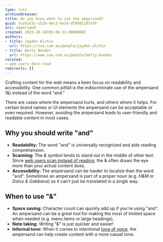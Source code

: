 ```yaml
---
type: rule
archivedreason: 
title: Do you know when to use the ampersand?
guid: 3ce5a33c-c52b-46c2-be14-df8991187af6
uri: ampersand
created: 2023-10-16T05:06:33.0000000Z
authors:
- title: Jayden Alchin
  url: https://ssw.com.au/people/jayden-alchin
- title: Betty Bondoc
  url: https://www.ssw.com.au/people/betty-bondoc
related:
- web-users-dont-read
redirects: []
---
```


Crafting content for the web means a keen focus on readability and accessibility.
One common pitfall is the indiscriminate use of the ampersand (&) instead of the word "and."

There are cases where the ampersand hurts, and others where it helps.
For certain brand names or UI elements the ampersand can be acceptable or even required.
However, avoiding the ampersand leads to user-friendly and readable content in most cases.

<!--endintro-->

## Why you should write "and"

* **Readability:** The word "and" is universally recognized and aids reading comprehension.
* **Scanning:** The _&_ symbol tends to stand out in the middle of other text. Since [web users scan instead of reading](/web-users-dont-read), the & often draws the eye more than your actual content does.
* **Accessibility:** The ampersand can be harder to localize than the word "and". Sometimes an ampersand is part of a proper noun (e.g. _H&M_ or _Dolce & Gabbana_) so it can't just be translated in a single way.

## When to use "&"

* **Space saving:** Character count can quickly add up if you're using "and". An ampersand can be a great tool for making the most of limited space when needed (e.g. menu items or large headings).
* **Note taking:** Writing "&" is just quicker and easier!
* **Informal tone:** When it comes to intentional [tone of voice](/tone-of-voice/), the ampersand can help create content with a more casual tone.
